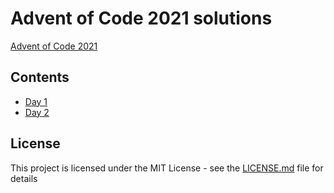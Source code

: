 # Advent of Code 2021 solutions

[Advent of Code 2021](https://adventofcode.com)

## Contents

- [Day 1](src/day_01.clj)
- [Day 2](src/day_02.clj)

## License

This project is licensed under the MIT License - see the [LICENSE.md](LICENSE.md) file for details
